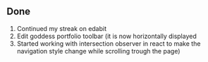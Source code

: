 ## Done

1. Continued my streak on edabit
2. Edit goddess portfolio toolbar (it is now horizontally displayed
3. Started working with intersection observer in react to make the navigation style change while scrolling trough the page)